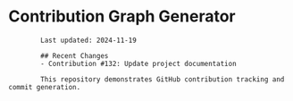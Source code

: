 # Contribution Graph Generator
            
            Last updated: 2024-11-19
            
            ## Recent Changes
            - Contribution #132: Update project documentation
            
            This repository demonstrates GitHub contribution tracking and commit generation.
        